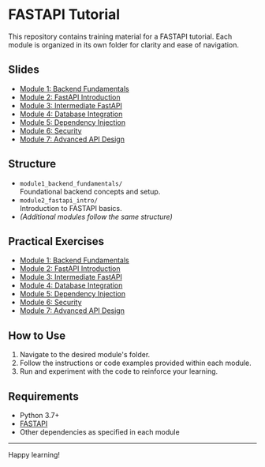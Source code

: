 # FASTAPI Tutorial

This repository contains training material for a FASTAPI tutorial. Each module is organized in its own folder for clarity and ease of navigation.

## Slides
- [Module 1: Backend Fundamentals](docs/module1_backend_fundamentals.md)
- [Module 2: FastAPI Introduction](docs/module2_getting_started_with_fastapi.md)
- [Module 3: Intermediate FastAPI](docs/module3_intermediate_fastapi.md)
- [Module 4: Database Integration](docs/module4_database_integration.md)
- [Module 5: Dependency Injection](docs/module5_dependency_injection.md)
- [Module 6: Security](docs/module6_security.md)
- [Module 7: Advanced API Design](docs/module7_advanced_api_design.md)


## Structure

- `module1_backend_fundamentals/`  
    Foundational backend concepts and setup.
- `module2_fastapi_intro/`  
    Introduction to FASTAPI basics.
- *(Additional modules follow the same structure)*

## Practical Exercises
- [Module 1: Backend Fundamentals](./module1_backend_fundamentals/README.md)
- [Module 2: FastAPI Introduction](./module2_fastapi_intro/README.md)
- [Module 3: Intermediate FastAPI](./module3_request_response/README.md)
- [Module 4: Database Integration](./module4_databases/README.md)
- [Module 5: Dependency Injection](./module5_dependency_injection/README.md)
- [Module 6: Security](./module6_security/README.md)
- [Module 7: Advanced API Design](./module7_advanced_api/README.md)
## How to Use

1. Navigate to the desired module's folder.
2. Follow the instructions or code examples provided within each module.
3. Run and experiment with the code to reinforce your learning.

## Requirements

- Python 3.7+
- [FASTAPI](https://fastapi.tiangolo.com/)
- Other dependencies as specified in each module

---

Happy learning!